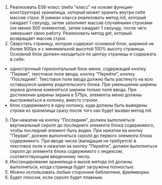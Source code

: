 1. Реализовать ES6-класс (либо "класс" на основе
функции-конструктора) хранилища, который может хранить внутри
себя массив строк. В рамках класса реализовать метод init,
который ожидает 1 секунду, затем заполняет массив случайными
строками (не менее 500 элементов), затем ожидает 1 секунду,
после чего завершает свою работу. Реализовать метод get,
который возвращает массив строк.
2. Сверстать страницу, которая содержит основной блок, шириной
не более 900px и с минимальной высотой 100% высоту страницы.
Основной блок должен находиться по центру страницы и содержать
в себе:
- однострочный горизонтальный блок меню, содержащий кнопку
"Первая", текстовое поле ввода, кнопку "Перейти", кнопку
"Последняя". Текстовое поле ввода должно быть растянуто на всю
оставшуюся ширину родительского блока. При уменьшении ширины
экрана должна изменяться ширина только поля ввода. При
достижении ширины экрана в 575px, элементы меню должны
выстраиваться в колонку, вместо строки.
- блок содержимого в одну колонку, куда должны быть выведены
строки из хранилища сразу после того как будет вызван метод
init.
3. При нажатии на кнопку "Последняя", должен выполняться
вертикальный скролл до последнего элемента блока содержимого,
чтобы последний элемент быть виден. При нажатии на кнопку
"Первая", должен выполняться скролл до первого элемента блока
содержимого. При вводе числа (валидация не требуется) в
текстовое поле и нажатии на кнопку "Перейти", должен
выполняться скролл до элемента блока содержимого с индексом,
соответствующим введенному числу.
4. Инстанцирование хранилища и вызов метода init должны
выполняться, когда страница будет загружена полностью.
5. Можно использовать любые сторонние библиотеки, фреймворки.
6. Будет плюсом, если скролл будет плавным.